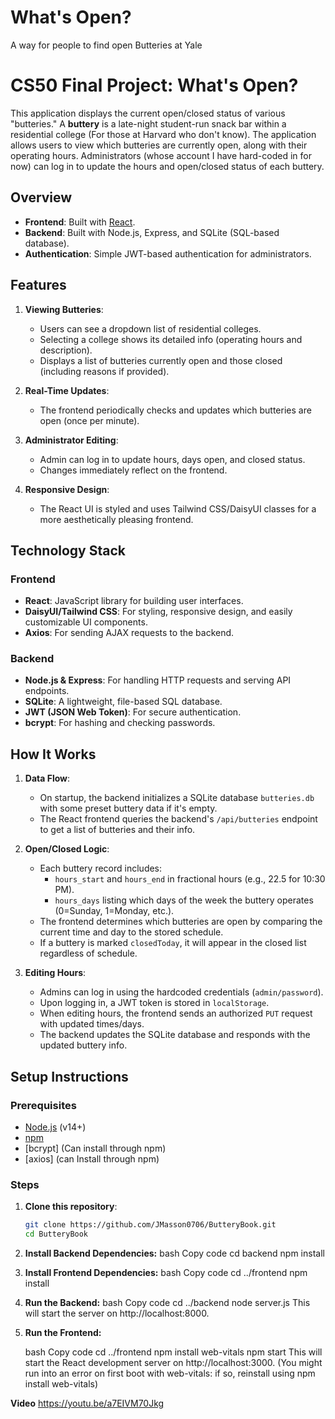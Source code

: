 # What's Open?
A way for people to find open Butteries at Yale

# CS50 Final Project: What's Open?

This application displays the current open/closed status of various "butteries." A **buttery** is a late-night student-run snack bar within a residential college (For those at Harvard who don't know). The application allows users to view which butteries are currently open, along with their operating hours. Administrators (whose account I have hard-coded in for now) can log in to update the hours and open/closed status of each buttery. 

## Overview

- **Frontend**: Built with [React](https://reactjs.org/).  
- **Backend**: Built with Node.js, Express, and SQLite (SQL-based database).
- **Authentication**: Simple JWT-based authentication for administrators.

## Features

1. **Viewing Butteries**:  
   - Users can see a dropdown list of residential colleges.
   - Selecting a college shows its detailed info (operating hours and description).
   - Displays a list of butteries currently open and those closed (including reasons if provided).

2. **Real-Time Updates**:  
   - The frontend periodically checks and updates which butteries are open (once per minute).
   
3. **Administrator Editing**:  
   - Admin can log in to update hours, days open, and closed status.
   - Changes immediately reflect on the frontend.

4. **Responsive Design**:  
   - The React UI is styled and uses Tailwind CSS/DaisyUI classes for a more aesthetically pleasing frontend.
   
## Technology Stack

### Frontend
- **React**: JavaScript library for building user interfaces.
- **DaisyUI/Tailwind CSS**: For styling, responsive design, and easily customizable UI components.
- **Axios**: For sending AJAX requests to the backend.

### Backend
- **Node.js & Express**: For handling HTTP requests and serving API endpoints.
- **SQLite**: A lightweight, file-based SQL database.
- **JWT (JSON Web Token)**: For secure authentication.
- **bcrypt**: For hashing and checking passwords.

## How It Works

1. **Data Flow**:
   - On startup, the backend initializes a SQLite database `butteries.db` with some preset buttery data if it's empty.
   - The React frontend queries the backend's `/api/butteries` endpoint to get a list of butteries and their info.

2. **Open/Closed Logic**:
   - Each buttery record includes:
     - `hours_start` and `hours_end` in fractional hours (e.g., 22.5 for 10:30 PM).
     - `hours_days` listing which days of the week the buttery operates (0=Sunday, 1=Monday, etc.).
   - The frontend determines which butteries are open by comparing the current time and day to the stored schedule.
   - If a buttery is marked `closedToday`, it will appear in the closed list regardless of schedule.

3. **Editing Hours**:
   - Admins can log in using the hardcoded credentials (`admin/password`).
   - Upon logging in, a JWT token is stored in `localStorage`.
   - When editing hours, the frontend sends an authorized `PUT` request with updated times/days.
   - The backend updates the SQLite database and responds with the updated buttery info.

## Setup Instructions

### Prerequisites
- [Node.js](https://nodejs.org/) (v14+)
- [npm](https://www.npmjs.com/)
- [bcrypt] (Can install through npm)
- [axios] (can Install through npm)

  
### Steps
1. **Clone this repository**:
   ```bash
   git clone https://github.com/JMasson0706/ButteryBook.git
   cd ButteryBook
2. **Install Backend Dependencies:**
    bash
    Copy code
    cd backend
    npm install
3. **Install Frontend Dependencies:**
    bash
    Copy code
    cd ../frontend
    npm install
4. **Run the Backend:**
    bash
    Copy code
    cd ../backend
    node server.js
This will start the server on http://localhost:8000.

5. **Run the Frontend:**

    bash
    Copy code
    cd ../frontend
    npm install web-vitals
    npm start
This will start the React development server on http://localhost:3000.
(You might run into an error on first boot with web-vitals: if so, reinstall using npm install web-vitals)




**Video**
https://youtu.be/a7EIVM70Jkg

